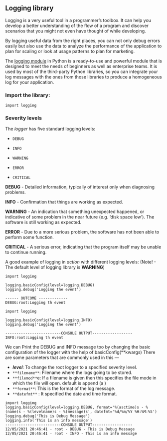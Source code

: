 ## Logging library

Logging is a very useful tool in a programmer’s toolbox. It can help you develop a better understanding of the flow of a program and discover scenarios that you might not even have thought of while developing.

By logging useful data from the right places, you can not only debug errors easily but also use the data to analyze the performance of the application to plan for scaling or look at usage patterns to plan for marketing.

The [logging module](https://docs.python.org/3/library/logging.html) in Python is a ready-to-use and powerful module that is designed to meet the needs of beginners as well as enterprise teams. It is used by most of the third-party Python libraries, so you can integrate your log messages with the ones from those libraries to produce a homogeneous log for your application.

### Import the library:
`import logging`

### Severity levels
The _logger_ has five standard logging levels:

*     DEBUG
*     INFO
*     WARNING
*     ERROR
*     CRITICAL

**DEBUG** -  Detailed information, typically of interest only when diagnosing problems.

**INFO** -  Confirmation that things are working as expected.

**WARNING** -  An indication that something unexpected happened, or indicative of some problem in the near future (e.g. ‘disk space low’). The software is still working as expected.

**ERROR** -  Due to a more serious problem, the software has not been able to perform some function.

**CRITICAL** -  A serious error, indicating that the program itself may be unable to continue running.
 
A good example of logging in _action_ with different logging levels: (Note! - The default level of logging library is **WARNING**)

```
import logging

logging.basicConfig(level=logging.DEBUG)
logging.debug('Logging the event')

------ OUTCOME -------------
DEBUG:root:Logging th event

```

```
import logging

logging.basicConfig(level=logging.INFO)
logging.debug('Logging the event')

-------------------------CONSOLE OUTPUT------------------
INFO:root:Logging th event

```
We can Print the DEBUG and INFO message too by changing the basic configuration of the logger with the help of basicConfig(**kwargs)
There are some parameters that are commonly used in this —

* _**level**_: To change the root logger to a specified severity level.
* `**filename**`: Filename where the logs going to be stored.
* `**filemod**`e: If a filename is given then this specifies the file mode in which the file will open. default is append (a )
* `**format**`: This is the format of the log message.
* `**datefmt**` : It specified the date and time format.

```
import logging
logging.basicConfig(level=logging.DEBUG, format='%(asctime)s - %(name)s - %(levelname)s - %(message)s', datefmt='%d/%m/%Y %H:%M:%S')
logging.debug('This is Debug Message')
logging.info('This is an info message')
-------------------------CONSOLE OUTPUT------------------
12/05/2021 20:46:41 - root - DEBUG - This is Debug Message
12/05/2021 20:46:41 - root - INFO - This is an info message
```